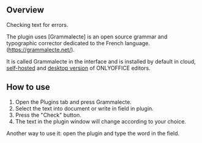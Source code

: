 ## Overview

Checking text for errors.

The plugin uses [Grammalecte] is an open source grammar and typographic corrector dedicated to the French language. (https://grammalecte.net/).

It is called Grammalecte in the interface and is installed by default in cloud, [self-hosted](https://github.com/ONLYOFFICE/DocumentServer) and [desktop version](https://github.com/ONLYOFFICE/DesktopEditors) of ONLYOFFICE editors. 

## How to use

1. Open the Plugins tab and press Grammalecte.
2. Select the text into document or write in field in plugin.
3. Press the "Check" button.
4. The text in the plugin window will change according to your choice.

Another way to use it: open the plugin and type the word in the field.
